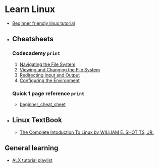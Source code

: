 # Learn Linux
- [Beginner friendly linux tutorial](https://www.javatpoint.com/linux-directories)
- ## Cheatsheets
	### Codecademy `print`
	1. [Navigating the File System](https://www.codecademy.com/learn/learn-the-command-line/modules/learn-the-command-line-navigation/cheatsheet)
	2. [Viewing and Changing the File System](https://www.codecademy.com/learn/learn-the-command-line/modules/learn-the-command-line-manipulation/cheatsheet)
	3. [Redirecting Input and Output](https://www.codecademy.com/learn/learn-the-command-line/modules/learn-the-command-line-redirection/cheatsheet)
	4. [Configuring the Environment](https://www.codecademy.com/learn/learn-the-command-line/modules/learn-the-command-line-environment/cheatsheet)
	### Quick 1 page reference `print`
	- [beginner_cheat_sheet](files/Linux_Cheat_Sheet_Good_for_Beginners.pdf)
- ## Linux TextBook
	- [The Complete Intoduction To Linux by WILLIAM E. SHOT TS, JR.](./files/The_LINUX_Command_Line_Complete_Introduction.pdf)
## General learning
- [ALX tutorial playlist](https://www.youtube.com/watch?v=C-U3hgTHb34&list=PLTpdEvFxLcXxrnqi8kG911a19QXz1bxRi)
  